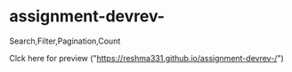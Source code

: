 # assignment-devrev-
Search,Filter,Pagination,Count


Clck here for preview ("https://reshma331.github.io/assignment-devrev-/")
